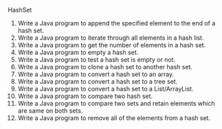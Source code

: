 HashSet

1. Write a Java program to append the specified element to the end of a hash set.
2. Write a Java program to iterate through all elements in a hash list.
3. Write a Java program to get the number of elements in a hash set.
4. Write a Java program to empty a hash set.
5. Write a Java program to test a hash set is empty or not.
6. Write a Java program to clone a hash set to another hash set.
7. Write a Java program to convert a hash set to an array.
8. Write a Java program to convert a hash set to a tree set.
9. Write a Java program to convert a hash set to a List/ArrayList.
10. Write a Java program to compare two hash set.
11. Write a Java program to compare two sets and retain elements which are same on both sets.
12. Write a Java program to remove all of the elements from a hash set.